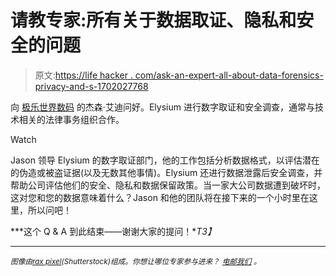 # 请教专家:所有关于数据取证、隐私和安全的问题

> 原文:[https://life hacker . com/ask-an-expert-all-about-data-forensics-privacy-and-s-1702027768](https://lifehacker.com/ask-an-expert-all-about-data-forensics-privacy-and-s-1702027768)

向 [极乐世界数码](https://www.elys.com/) 的杰森·艾迪问好。Elysium 进行数字取证和安全调查，通常与技术相关的法律事务组织合作。

Watch

Jason 领导 Elysium 的数字取证部门，他的工作包括分析数据格式，以评估潜在的伪造或被盗证据(以及无数其他事情)。Elysium 还进行数据泄露后安全调查，并帮助公司评估他们的安全、隐私和数据保留政策。当一家大公司数据遭到破坏时，这对您和您的数据意味着什么？Jason 和他的团队将在接下来的一个小时里在这里，所以问吧！

***这个 Q & A 到此结束——谢谢大家的提问！**T3】*

* * *

*<small>图像由</small>*[*<small>rax pixel</small>*](http://www.shutterstock.com/pic-173732543/stock-vector-vector-of-internet-security-systems.html)*<small>(Shutterstock)组成。你想让哪位专家参与进来？</small>* [*<small>电邮我们</small>*](mailto:andy@lifehacker.com) *<small>。</small>*